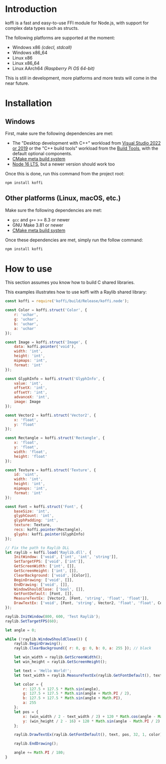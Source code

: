 # Introduction

koffi is a fast and easy-to-use FFI module for Node.js, with support for complex data types such as structs.

The following platforms are supported at the moment:
* Windows x86 *(cdecl, stdcall)*
* Windows x86_64
* Linux x86
* Linux x86_64
* Linux AArch64 *(Raspberry Pi OS 64-bit)*

This is still in development, more platforms and more tests will come in the near future.

# Installation

## Windows

First, make sure the following dependencies are met:

* The "Desktop development with C++" workload from [Visual Studio 2022 or 2019](https://visualstudio.microsoft.com/downloads/) or the "C++ build tools" workload from the [Build Tools](https://visualstudio.microsoft.com/downloads/#build-tools-for-visual-studio-2022), with the default optional components.
* [CMake meta build system](https://cmake.org/)
* [Node 16 LTS](https://nodejs.org/), but a newer version should work too

Once this is done, run this command from the project root:

```sh
npm install koffi
```

## Other platforms (Linux, macOS, etc.)

Make sure the following dependencies are met:

* `gcc` and `g++` >= 8.3 or newer
* GNU Make 3.81 or newer
* [CMake meta build system](https://cmake.org/)

Once these dependencies are met, simply run the follow command:

```sh
npm install koffi
```

# How to use

This section assumes you know how to build C shared libraries.

This examples illustrates how to use koffi with a Raylib shared library:

```js
const koffi = require('koffi/build/Release/koffi.node');

const Color = koffi.struct('Color', {
    r: 'uchar',
    g: 'uchar',
    b: 'uchar',
    a: 'uchar'
});

const Image = koffi.struct('Image', {
    data: koffi.pointer('void'),
    width: 'int',
    height: 'int',
    mipmaps: 'int',
    format: 'int'
});

const GlyphInfo = koffi.struct('GlyphInfo', {
    value: 'int',
    offsetX: 'int',
    offsetY: 'int',
    advanceX: 'int',
    image: Image
});

const Vector2 = koffi.struct('Vector2', {
    x: 'float',
    y: 'float'
});

const Rectangle = koffi.struct('Rectangle', {
    x: 'float',
    y: 'float',
    width: 'float',
    height: 'float'
});

const Texture = koffi.struct('Texture', {
    id: 'uint',
    width: 'int',
    height: 'int',
    mipmaps: 'int',
    format: 'int'
});

const Font = koffi.struct('Font', {
    baseSize: 'int',
    glyphCount: 'int',
    glyphPadding: 'int',
    texture: Texture,
    recs: koffi.pointer(Rectangle),
    glyphs: koffi.pointer(GlyphInfo)
});

// Fix the path to Raylib DLL
let raylib = koffi.load('Raylib.dll', {
    InitWindow: ['void', ['int', 'int', 'string']],
    SetTargetFPS: ['void', ['int']],
    GetScreenWidth: ['int', []],
    GetScreenHeight: ['int', []],
    ClearBackground: ['void', [Color]],
    BeginDrawing: ['void', []],
    EndDrawing: ['void', []],
    WindowShouldClose: ['bool', []],
    GetFontDefault: [Font, []],
    MeasureTextEx: [Vector2, [Font, 'string', 'float', 'float']],
    DrawTextEx: ['void', [Font, 'string', Vector2, 'float', 'float', Color]]
});

raylib.InitWindow(800, 600, 'Test Raylib');
raylib.SetTargetFPS(60);

let angle = 0;

while (!raylib.WindowShouldClose()) {
    raylib.BeginDrawing();
    raylib.ClearBackground({ r: 0, g: 0, b: 0, a: 255 }); // black

    let win_width = raylib.GetScreenWidth();
    let win_height = raylib.GetScreenHeight();

    let text = 'Hello World!';
    let text_width = raylib.MeasureTextEx(raylib.GetFontDefault(), text, 32, 1).x;

    let color = {
        r: 127.5 + 127.5 * Math.sin(angle),
        g: 127.5 + 127.5 * Math.sin(angle + Math.PI / 2),
        b: 127.5 + 127.5 * Math.sin(angle + Math.PI),
        a: 255
    };
    let pos = {
        x: (win_width / 2 - text_width / 2) + 120 * Math.cos(angle - Math.PI / 2),
        y: (win_height / 2 - 16) + 120 * Math.sin(angle - Math.PI / 2)
    };

    raylib.DrawTextEx(raylib.GetFontDefault(), text, pos, 32, 1, color);

    raylib.EndDrawing();

    angle += Math.PI / 180;
}

```

